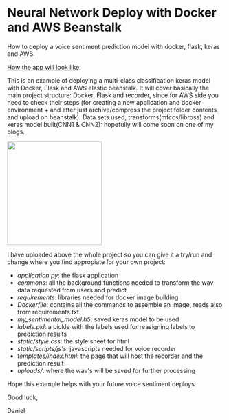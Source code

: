 # Neural Network Deploy with Docker and AWS Beanstalk
How to deploy a voice sentiment prediction model with docker, flask, keras and AWS.

[How the app will look like](/docs/1.jpg?raw=true): 

This is an example of deploying a multi-class classification keras model with Docker, Flask and AWS elastic beanstalk. It will cover basically the main project structure: Docker, Flask and recorder, since for AWS side you need to check their steps (for creating a new application and docker environment + and after just archive/compress the project folder contents and upload on beanstalk). Data sets used, transforms(mfccs/librosa) and keras model built(CNN1 & CNN2): hopefully will come soon on one of my blogs.

<p>
    <img src="/docs/2.png" width="220" height="240" />
</p>

I have uploaded above the whole project so you can give it a try/run and change where you find appropiate for your own project:

- *application.py*: the flask application
- *commons*: all the background functions needed to transform the wav data requested from users and predict
- *requirements*: libraries needed for docker image building
- *Dockerfile*: contains all the commands to assemble an image, reads also from requirements.txt.
- *my_sentimental_model.h5*: saved keras model to be used
- *labels.pkl*: a pickle with the labels used for reasigning labels to prediction results
- *static/style.css*: the style sheet for html
- *static/scripts/js's*: javascripts needed for voice recorder
- *templates/index.html*: the page that will host the recorder and the prediction result
- *uploads/*: where the wav's will be saved for further processing

Hope this example helps with your future voice sentiment deploys.

Good luck,

Daniel
